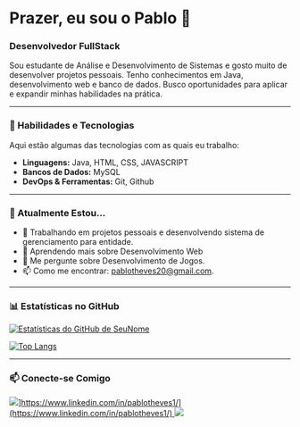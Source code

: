# Prazer, eu sou o Pablo 👋

### Desenvolvedor FullStack

Sou estudante de Análise e Desenvolvimento de Sistemas e gosto muito de desenvolver projetos pessoais. Tenho conhecimentos em Java, desenvolvimento web e banco de dados. Busco oportunidades para aplicar e expandir minhas habilidades na prática.

---

### 🚀 Habilidades e Tecnologias

Aqui estão algumas das tecnologias com as quais eu trabalho:

- **Linguagens:** Java, HTML, CSS, JAVASCRIPT
- **Bancos de Dados:** MySQL
- **DevOps & Ferramentas:** Git, Github
---

### 🌱 Atualmente Estou...

- 🔭 Trabalhando em projetos pessoais e desenvolvendo sistema de gerenciamento para entidade.
- 🌱 Aprendendo mais sobre Desenvolvimento Web
- 💬 Me pergunte sobre Desenvolvimento de Jogos.
- 📫 Como me encontrar: pablotheves20@gmail.com.

---

### 📊 Estatísticas no GitHub

[![Estatísticas do GitHub de SeuNome](https://github-readme-stats.vercel.app/api?username=SEU-USUARIO-AQUI&show_icons=true&theme=dracula)](https://github.com/pablotheves)

[![Top Langs](https://github-readme-stats.vercel.app/api/top-langs/?username=SEU-USUARIO-AQUI&layout=compact&theme=dracula)](https://github.com/pablotheves)

---

### 📫 Conecte-se Comigo

<img src="https://img.shields.io/badge/linkedin-%230077B5.svg?&style=for-the-badge&logo=linkedin&logoColor=white" />][https://www.linkedin.com/in/pablotheves1/](https://www.linkedin.com/in/pablotheves1/)
<img src="https://img.shields.io/badge/Gmail-D14836?style=for-the-badge&logo=gmail&logoColor=white" />](mailto:pablotheves20@gmail.com)
